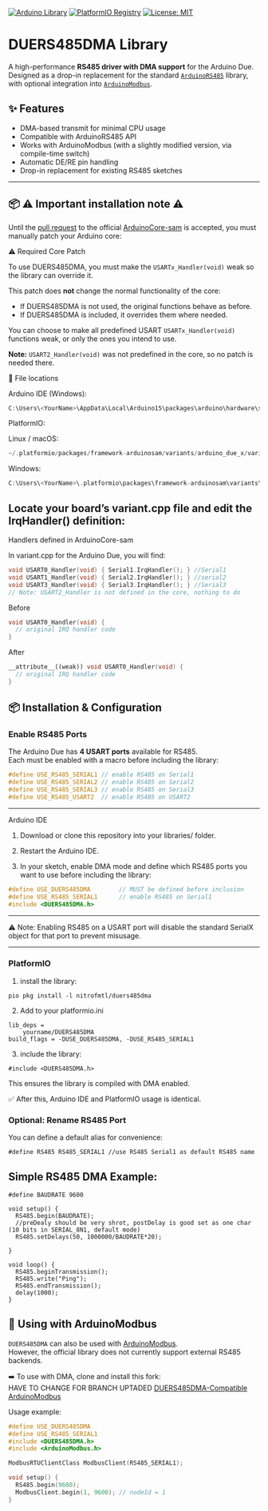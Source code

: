 [![Arduino Library](https://www.ardu-badge.com/badge/DUERS485DMA.svg?version=1.0.0)](https://www.ardu-badge.com/DUERS485DMA)
[![PlatformIO Registry](https://badges.registry.platformio.org/packages/yourname/library/DUERS485DMA.svg)](https://registry.platformio.org/libraries/yourname/DUERS485DMA)
[![License: MIT](https://img.shields.io/badge/License-MIT-yellow.svg)](LICENSE.md)

# DUERS485DMA Library

A high-performance **RS485 driver with DMA support** for the Arduino Due.  
Designed as a drop-in replacement for the standard [`ArduinoRS485`](https://www.arduino.cc/en/Reference/ArduinoRS485) library, with optional integration into [`ArduinoModbus`](https://www.arduino.cc/en/Reference/ArduinoModbus).  

## ✨ Features
- DMA-based transmit for minimal CPU usage  
- Compatible with ArduinoRS485 API  
- Works with ArduinoModbus (with a slightly modified version, via compile-time switch)  
- Automatic DE/RE pin handling  
- Drop-in replacement for existing RS485 sketches  

---

## 📦 ⚠️ Important installation note ⚠️

Until the [pull request](link-to-PR) to the official [ArduinoCore-sam](https://github.com/arduino/ArduinoCore-sam) is accepted, you must manually patch your Arduino core:

⚠️ Required Core Patch

To use DUERS485DMA, you must make the `USARTx_Handler(void)` weak so the library can override it.

This patch does **not** change the normal functionality of the core:

- If DUERS485DMA is not used, the original functions behave as before.  
- If DUERS485DMA is included, it overrides them where needed.  

You can choose to make all predefined USART `USARTx_Handler(void)` functions weak, or only the ones you intend to use.  

**Note:** `USART2_Handler(void)` was not predefined in the core, so no patch is needed there.

📂 File locations

Arduino IDE (Windows):
```cpp
C:\Users\<YourName>\AppData\Local\Arduino15\packages\arduino\hardware\sam\1.6.12\variants\arduino_due_x\variant.cpp
```

PlatformIO:

Linux / macOS:
```cpp
~/.platformio/packages/framework-arduinosam/variants/arduino_due_x/variant.cpp
```

Windows:
```cpp
C:\Users\<YourName>\.platformio\packages\framework-arduinosam\variants\arduino_due_x\variant.cpp
```

## Locate your board’s variant.cpp file and edit the IrqHandler() definition:

Handlers defined in ArduinoCore-sam

In variant.cpp for the Arduino Due, you will find:
```cpp
void USART0_Handler(void) { Serial1.IrqHandler(); } //Serial1
void USART1_Handler(void) { Serial2.IrqHandler(); } //serial2
void USART3_Handler(void) { Serial3.IrqHandler(); } //Serial3
// Note: USART2_Handler is not defined in the core, nothing to do
```

Before
```cpp
void USART0_Handler(void) {
  // original IRQ handler code
}
```

After
```cpp
__attribute__((weak)) void USART0_Handler(void) {
  // original IRQ handler code
}
```

## 📦 Installation & Configuration

### Enable RS485 Ports
The Arduino Due has **4 USART ports** available for RS485.  
Each must be enabled with a macro before including the library:

```cpp
#define USE_RS485_SERIAL1 // enable RS485 on Serial1
#define USE_RS485_SERIAL2 // enable RS485 on Serial2
#define USE_RS485_SERIAL3 // enable RS485 on Serial3
#define USE_RS485_USART2  // enable RS485 on USART2
```
---

Arduino IDE

1. Download or clone this repository into your libraries/ folder.

2. Restart the Arduino IDE.

3. In your sketch, enable DMA mode and define which RS485 ports you want to use before including the library:
```cpp
#define USE_DUERS485DMA        // MUST be defined before inclusion
#define USE_RS485_SERIAL1      // enable RS485 on Serial1
#include <DUERS485DMA.h>
```

---

⚠️ Note: Enabling RS485 on a USART port will disable the standard SerialX object for that port to prevent misusage.

---

### PlatformIO
1. install the library:
```
pio pkg install -l nitrofmtl/duers485dma
```
2. Add to your platformio.ini
```
lib_deps = 
    yourname/DUERS485DMA
build_flags = -DUSE_DUERS485DMA, -DUSE_RS485_SERIAL1
```
3. include the library:
```
#include <DUERS485DMA.h>
```

This ensures the library is compiled with DMA enabled.

✅ After this, Arduino IDE and PlatformIO usage is identical.

### Optional: Rename RS485 Port

You can define a default alias for convenience:
```
#define RS485 RS485_SERIAL1 //use RS485 Serial1 as default RS485 name
```


## Simple RS485 DMA Example:
```
#define BAUDRATE 9600

void setup() {
  RS485.begin(BAUDRATE);
  //preDealy should be very shrot, postDelay is good set as one char (10 bits in SERIAL_8N1, default mode)
  RS485.setDelays(50, 1000000/BAUDRATE*20);

}

void loop() {
  RS485.beginTransmission();
  RS485.write("Ping");
  RS485.endTransmission();
  delay(1000);
}
```

## 🔗 Using with ArduinoModbus

`DUERS485DMA` can also be used with [ArduinoModbus](https://www.arduino.cc/en/Reference/ArduinoModbus).  
However, the official library does not currently support external RS485 backends.  

➡️ To use with DMA, clone and install this fork:  
HAVE TO CHANGE FOR BRANCH UPTADED [DUERS485DMA-Compatible ArduinoModbus](https://github.com/NitrofMtl/ArduinoModbusDUE)  

Usage example:  
```cpp
#define USE_DUERS485DMA
#define USE_RS485_SERIAL1
#include <DUERS485DMA.h>
#include <ArduinoModbus.h>

ModbusRTUClientClass ModbusClient(RS485_SERIAL1);

void setup() {
  RS485.begin(9600);
  ModbusClient.begin(1, 9600); // nodeId = 1
}
```
